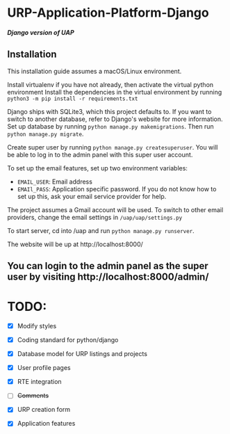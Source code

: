 # URP-Application-Platform-Django
##### Django version of UAP

## Installation
This installation guide assumes a macOS/Linux environment.

Install virtualenv if you have not already, then activate the virtual python environment
Install the dependencies in the virtual environment by running `python3 -m pip install -r requirements.txt`

Django ships with SQLite3, which this project defaults to. If you want to switch to another database, refer to Django's website for more information.
Set up database by running `python manage.py makemigrations`.
Then run `python manage.py migrate`.

Create super user by running `python manage.py createsuperuser`. You will be able to log in to the admin panel with this super user account.

To set up the email features, set up two environment variables:
- `EMAIL_USER`: Email address
- `EMAIl_PASS`: Application specific password. If you do not know how to set up this, ask your email service provider for help.

The project assumes a Gmail account will be used. To switch to other email providers, change the email settings in `/uap/uap/settings.py`

To start server, cd into /uap and run `python manage.py runserver`.

The website will be up at http://localhost:8000/

You can login to the admin panel as the super user by visiting http://localhost:8000/admin/
---

# TODO:
- [x] Modify styles
- [x] Coding standard for python/django
- [x] Database model for URP listings and projects
- [x] User profile pages
- [x] RTE integration
- [ ] <del>Comments</del>
- [x] URP creation form
- [x] Application features

